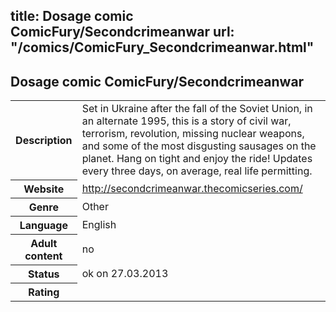 title: Dosage comic ComicFury/Secondcrimeanwar
url: "/comics/ComicFury_Secondcrimeanwar.html"
---
Dosage comic ComicFury/Secondcrimeanwar
-----------------------------------------

<table class="comicinfo">
<tr>
<th>Description</th><td>Set in Ukraine after the fall of the Soviet Union, in an alternate 1995, this is a story of civil war, terrorism, revolution, missing nuclear weapons, and some of the most disgusting sausages on the planet. Hang on tight and enjoy the ride! Updates every three days, on average, real life permitting.</td>
</tr>
<tr>
<th>Website</th><td><a href="http://secondcrimeanwar.thecomicseries.com/">http://secondcrimeanwar.thecomicseries.com/</a></td>
</tr>
<tr>
<th>Genre</th><td>Other</td>
</tr>
<tr>
<th>Language</th><td>English</td>
</tr>
<tr>
<th>Adult content</th><td>no</td>
</tr>
<tr>
<th>Status</th><td>ok on 27.03.2013</td>
</tr>
<tr>
<th>Rating</th><td><div class="g-plusone" data-size="standard" data-annotation="bubble"
 data-href="http://secondcrimeanwar.thecomicseries.com/"></div></td>
</tr>
</table>
<script type="text/javascript">
  (function() {
    var po = document.createElement('script'); po.type = 'text/javascript'; po.async = true;
    po.src = 'https://apis.google.com/js/plusone.js';
    var s = document.getElementsByTagName('script')[0]; s.parentNode.insertBefore(po, s);
  })();
</script>
